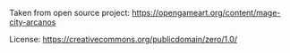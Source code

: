 Taken from open source project: https://opengameart.org/content/mage-city-arcanos

License: https://creativecommons.org/publicdomain/zero/1.0/

